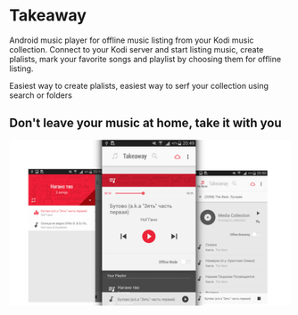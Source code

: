 # Takeaway
Android music player for offline music listing from your Kodi music collection. Connect to your Kodi server and start listing music, create plalists, mark your favorite songs and playlist by choosing them for offline listing. 

Easiest way to create plalists, easiest way to serf your collection using search or folders

## Don't leave your music at home, take it with you

![](https://raw.githubusercontent.com/mrjbee/takeaway/master/Screenshots/Screenshot_2015-11-16-20-49-56.png)
